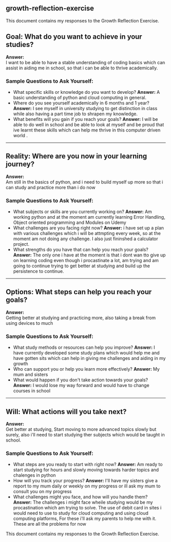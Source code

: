 ## **growth-reflection-exercise**

This document contains my responses to the Growth Reflection Exercise.

## Goal: What do you want to achieve in your studies?
**Answer:**  
I want to be able to have a stable understanding of coding basics which can assist in aiding me in school, so that i can be able to thrive academically.


### Sample Questions to Ask Yourself:
- What specific skills or knowledge do you want to develop?
  **Answer:** A basic understanding of python and cloud computing in general.
- Where do you see yourself academically in 6 months and 1 year?
  **Answer:** I see myself in university studying to get distinction in class while also having a part time job to shrapen my knowledge.
- What benefits will you gain if you reach your goals?
  **Answer:** I will be able to do well in school and be able to look at myself and be proud that ive learnt these skills which can help me thrive in this computer driven      world .

---

## Reality: Where are you now in your learning journey?
**Answer:**  
Am still in the basics of python, and i need to build myself up more so that i can study and practice more than i do now

### Sample Questions to Ask Yourself:
- What subjects or skills are you currently working on?
  **Answer:** Am working python and at the moment am currently learning Error Handling, Object oriented programming and Modules on Udemy
- What challenges are you facing right now?
  **Answer:** i have set up a plan with various challenges which i will be attmpting every week, so at the moment am not doing any challenge. I also just fininshed a           calculator project.
- What strengths do you have that can help you reach your goals?
  **Answer:** The only one i have at the moment is that i dont wan tto give up on learning coding even though i procastinate a lot, am trying and am going to continue trying   to get better at studying and build up the persistence to continue.

---

## Options: What steps can help you reach your goals?
**Answer:**  
Getting better at studying and practicing more, also taking a break from using devices to much

### Sample Questions to Ask Yourself:
- What study methods or resources can help you improve?
  **Answer:** I have currently developed some study plans which would help me and have gotten sits which can help in giving me challenges and aiding in my growth 
- Who can support you or help you learn more effectively?
  **Answer:** My mum and sisters
- What would happen if you don't take action towards your goals?
 **Answer:** I would lose my way forward and would have to change courses in school

---

## Will: What actions will you take next?
**Answer:**  
Get better at studying, Start moving to more advanced topics slowly but surely, also i'll need to start studying ther subjects which would be taught in school.

### Sample Questions to Ask Yourself:
- What steps are you ready to start with right now?
  **Answer:** Am ready to start studying for hours and slowly moving towards harder topics and chalenges in python
- How will you track your progress?
 **Answer:** I'll have my sisters give a report to my mum daily or weekly on my progress or ill ask my mum to consult you on my progress
- What challenges might you face, and how will you handle them?
  **Answer:** The challenges i might face wheile studying would be my procastination which am trying to solve. The use of debit card in sites i would need to use to study for cloud computing and using cloud computing platforms, For these i'll ask my parents to help me with it. These are all the problems for now
  
This document contains my responses to the Growth Reflection Exercise.

